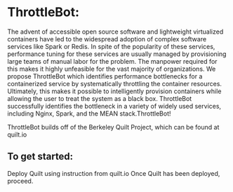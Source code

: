 # ThrottleBot:

The advent of accessible open source software and lightweight virtualized containers have led to the widespread adoption of complex software services like Spark or Redis. In spite of the popularity of these services, performance tuning for these services are usually managed by provisioning large teams of manual labor for the problem. The manpower required for this makes it highly unfeasible for the vast majority of organizations. We propose ThrottleBot which identifies performance bottlenecks for a containerized service by systematically throttling the container resources. Ultimately, this makes it possible to intelligently provision containers while allowing the user to treat the system as a black box. ThrottleBot successfully identifies the bottleneck in a variety of widely used services, including Nginx, Spark, and the MEAN stack.ThrottleBot!

ThrottleBot builds off of the Berkeley Quilt Project, which can be found at quilt.io

## To get started:

Deploy Quilt using instruction from quilt.io
Once Quilt has been deployed, proceed.

